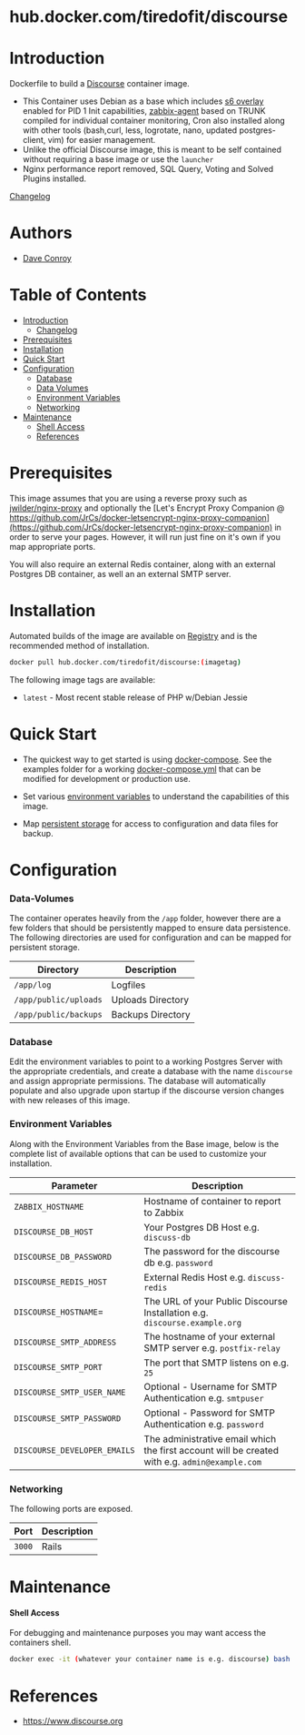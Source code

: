 # hub.docker.com/tiredofit/discourse

# Introduction

Dockerfile to build a [Discourse](https://www.discourse.org) container image.

* This Container uses Debian as a base which includes [s6 
overlay](https://github.com/just-containers/s6-overlay) enabled for PID 1 Init capabilities, [zabbix-agent](https://zabbix.org) based on TRUNK compiled for individual container monitoring, Cron also installed along with other tools (bash,curl, less, logrotate, nano, updated postgres-client, vim) for easier management.
* Unlike the official Discourse image, this is meant to be self contained without requiring a base image or use the `launcher`
* Nginx performance report removed, SQL Query, Voting and Solved Plugins installed.

[Changelog](CHANGELOG.md)

# Authors

- [Dave Conroy](http://github/tiredofit/)

# Table of Contents

- [Introduction](#introduction)
    - [Changelog](CHANGELOG.md)
- [Prerequisites](#prerequisites)
- [Installation](#installation)
- [Quick Start](#quick-start)
- [Configuration](#configuration)
    - [Database](#database)
    - [Data Volumes](#data-volumes)
    - [Environment Variables](#environmentvariables)   
    - [Networking](#networking)
- [Maintenance](#maintenance)
    - [Shell Access](#shell-access)
   - [References](#references)

# Prerequisites

This image assumes that you are using a reverse proxy such as [jwilder/nginx-proxy](https://github.com/jwilder/nginx-proxy) and optionally the [Let's Encrypt Proxy Companion @ https://github.com/JrCs/docker-letsencrypt-nginx-proxy-companion](https://github.com/JrCs/docker-letsencrypt-nginx-proxy-companion) in order to serve your pages. However, it will run just fine on it's own if you map appropriate ports.

You will also require an external Redis container, along with an external Postgres DB container, as well an an external SMTP server.



# Installation

Automated builds of the image are available on [Registry](https://hub.docker.com/tiredofit/discourse) and is the recommended method of installation.


```bash
docker pull hub.docker.com/tiredofit/discourse:(imagetag)
```

The following image tags are available:

* `latest` - Most recent stable release of PHP w/Debian Jessie

# Quick Start

* The quickest way to get started is using [docker-compose](https://docs.docker.com/compose/). See the examples folder for a working [docker-compose.yml](examples/docker-compose.yml) that can be modified for development or production use.

* Set various [environment variables](#environment-variables) to understand the capabilities of this image.
* Map [persistent storage](#data-volumes) for access to configuration and data files for backup.

# Configuration

### Data-Volumes

The container operates heavily from the `/app` folder, however there are a few folders that should be persistently mapped to ensure data persistence. The following directories are used for configuration and can be mapped for persistent storage.

| Directory | Description |
|-----------|-------------|
| `/app/log` | Logfiles |
| `/app/public/uploads` | Uploads Directory |
| `/app/public/backups` | Backups Directory |
      
### Database

Edit the environment variables to point to a working Postgres Server with the appropriate credentials, and create a database with the name `discourse` and assign appropriate permissions. The database will automatically populate and also upgrade upon startup if the discourse version changes with new releases of this image.

### Environment Variables

Along with the Environment Variables from the Base image, below is the complete list of available options 
that can be used to customize your installation.


| Parameter | Description |
|-----------|-------------|
| `ZABBIX_HOSTNAME` | Hostname of container to report to Zabbix | 
| `DISCOURSE_DB_HOST` | Your Postgres DB Host e.g. `discuss-db` |
| `DISCOURSE_DB_PASSWORD` | The password for the discourse db e.g. `password` |
| `DISCOURSE_REDIS_HOST` | External Redis Host e.g. `discuss-redis` |
| `DISCOURSE_HOSTNAME`= | The URL of your Public Discourse Installation e.g. `discourse.example.org` |
| `DISCOURSE_SMTP_ADDRESS` | The hostname of your external SMTP server e.g. `postfix-relay` |
| `DISCOURSE_SMTP_PORT` | The port that SMTP listens on e.g. `25` |
| `DISCOURSE_SMTP_USER_NAME` | Optional - Username for SMTP Authentication e.g. `smtpuser` |
| `DISCOURSE_SMTP_PASSWORD` | Optional - Password for SMTP Authentication e.g. `password` |
| `DISCOURSE_DEVELOPER_EMAILS` | The administrative email which the first account will be created with e.g. `admin@example.com` |




### Networking

The following ports are exposed.

| Port      | Description |
|-----------|-------------|
| `3000` 		| Rails		    |

# Maintenance
#### Shell Access

For debugging and maintenance purposes you may want access the containers shell. 

```bash
docker exec -it (whatever your container name is e.g. discourse) bash
```

# References

* https://www.discourse.org

